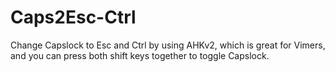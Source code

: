 # Caps2Esc-Ctrl
Change Capslock to Esc and Ctrl by using AHKv2, which is great for Vimers, and you can press both shift keys together to toggle Capslock.
